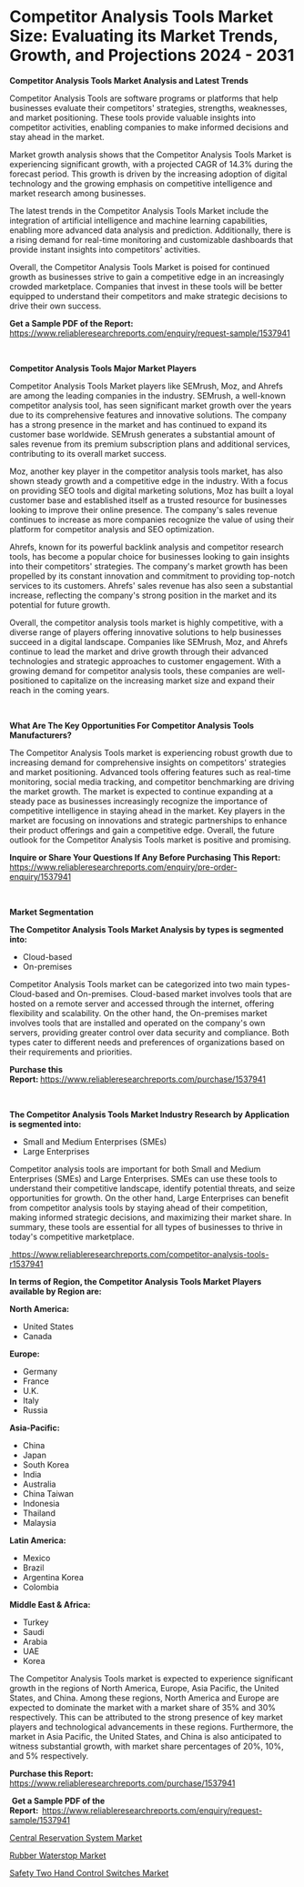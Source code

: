 <p><h1>Competitor Analysis Tools Market Size: Evaluating its Market Trends, Growth, and Projections 2024 - 2031</h1></p><p><strong>Competitor Analysis Tools Market Analysis and Latest Trends</strong></p>
<p><p>Competitor Analysis Tools are software programs or platforms that help businesses evaluate their competitors' strategies, strengths, weaknesses, and market positioning. These tools provide valuable insights into competitor activities, enabling companies to make informed decisions and stay ahead in the market.</p><p>Market growth analysis shows that the Competitor Analysis Tools Market is experiencing significant growth, with a projected CAGR of 14.3% during the forecast period. This growth is driven by the increasing adoption of digital technology and the growing emphasis on competitive intelligence and market research among businesses.</p><p>The latest trends in the Competitor Analysis Tools Market include the integration of artificial intelligence and machine learning capabilities, enabling more advanced data analysis and prediction. Additionally, there is a rising demand for real-time monitoring and customizable dashboards that provide instant insights into competitors' activities.</p><p>Overall, the Competitor Analysis Tools Market is poised for continued growth as businesses strive to gain a competitive edge in an increasingly crowded marketplace. Companies that invest in these tools will be better equipped to understand their competitors and make strategic decisions to drive their own success.</p></p>
<p><strong>Get a Sample PDF of the Report:&nbsp;</strong> <a href="https://www.reliableresearchreports.com/enquiry/request-sample/1537941">https://www.reliableresearchreports.com/enquiry/request-sample/1537941</a></p>
<p>&nbsp;</p>
<p><strong>Competitor Analysis Tools Major Market Players</strong></p>
<p><p>Competitor Analysis Tools Market players like SEMrush, Moz, and Ahrefs are among the leading companies in the industry. SEMrush, a well-known competitor analysis tool, has seen significant market growth over the years due to its comprehensive features and innovative solutions. The company has a strong presence in the market and has continued to expand its customer base worldwide. SEMrush generates a substantial amount of sales revenue from its premium subscription plans and additional services, contributing to its overall market success.</p><p>Moz, another key player in the competitor analysis tools market, has also shown steady growth and a competitive edge in the industry. With a focus on providing SEO tools and digital marketing solutions, Moz has built a loyal customer base and established itself as a trusted resource for businesses looking to improve their online presence. The company's sales revenue continues to increase as more companies recognize the value of using their platform for competitor analysis and SEO optimization.</p><p>Ahrefs, known for its powerful backlink analysis and competitor research tools, has become a popular choice for businesses looking to gain insights into their competitors' strategies. The company's market growth has been propelled by its constant innovation and commitment to providing top-notch services to its customers. Ahrefs' sales revenue has also seen a substantial increase, reflecting the company's strong position in the market and its potential for future growth.</p><p>Overall, the competitor analysis tools market is highly competitive, with a diverse range of players offering innovative solutions to help businesses succeed in a digital landscape. Companies like SEMrush, Moz, and Ahrefs continue to lead the market and drive growth through their advanced technologies and strategic approaches to customer engagement. With a growing demand for competitor analysis tools, these companies are well-positioned to capitalize on the increasing market size and expand their reach in the coming years.</p></p>
<p>&nbsp;</p>
<p><strong>What Are The Key Opportunities For Competitor Analysis Tools Manufacturers?</strong></p>
<p><p>The Competitor Analysis Tools market is experiencing robust growth due to increasing demand for comprehensive insights on competitors' strategies and market positioning. Advanced tools offering features such as real-time monitoring, social media tracking, and competitor benchmarking are driving the market growth. The market is expected to continue expanding at a steady pace as businesses increasingly recognize the importance of competitive intelligence in staying ahead in the market. Key players in the market are focusing on innovations and strategic partnerships to enhance their product offerings and gain a competitive edge. Overall, the future outlook for the Competitor Analysis Tools market is positive and promising.</p></p>
<p><strong>Inquire or Share Your Questions If Any Before Purchasing This Report:</strong> <a href="https://www.reliableresearchreports.com/enquiry/pre-order-enquiry/1537941">https://www.reliableresearchreports.com/enquiry/pre-order-enquiry/1537941</a></p>
<p>&nbsp;</p>
<p><strong>Market Segmentation</strong></p>
<p><strong>The Competitor Analysis Tools Market Analysis by types is segmented into:</strong></p>
<p><ul><li>Cloud-based</li><li>On-premises</li></ul></p>
<p><p>Competitor Analysis Tools market can be categorized into two main types- Cloud-based and On-premises. Cloud-based market involves tools that are hosted on a remote server and accessed through the internet, offering flexibility and scalability. On the other hand, the On-premises market involves tools that are installed and operated on the company's own servers, providing greater control over data security and compliance. Both types cater to different needs and preferences of organizations based on their requirements and priorities.</p></p>
<p><strong>Purchase this Report:&nbsp;</strong><a href="https://www.reliableresearchreports.com/purchase/1537941">https://www.reliableresearchreports.com/purchase/1537941</a></p>
<p>&nbsp;</p>
<p><strong>The Competitor Analysis Tools Market Industry Research by Application is segmented into:</strong></p>
<p><ul><li>Small and Medium Enterprises (SMEs)</li><li>Large Enterprises</li></ul></p>
<p><p>Competitor analysis tools are important for both Small and Medium Enterprises (SMEs) and Large Enterprises. SMEs can use these tools to understand their competitive landscape, identify potential threats, and seize opportunities for growth. On the other hand, Large Enterprises can benefit from competitor analysis tools by staying ahead of their competition, making informed strategic decisions, and maximizing their market share. In summary, these tools are essential for all types of businesses to thrive in today's competitive marketplace.</p></p>
<p><a href="https://www.reliableresearchreports.com/competitor-analysis-tools-r1537941">&nbsp;https://www.reliableresearchreports.com/competitor-analysis-tools-r1537941</a></p>
<p><strong>In terms of Region, the Competitor Analysis Tools Market Players available by Region are:</strong></p>
<p>
    <p> <strong> North America: </strong>
        <ul>
            <li>United States</li>
            <li>Canada</li>
        </ul>
        </p> 
    <p> <strong> Europe: </strong>
        <ul>
            <li>Germany</li>
            <li>France</li>
            <li>U.K.</li>
            <li>Italy</li>
            <li>Russia</li>
        </ul>
        </p> 
    <p> <strong> Asia-Pacific: </strong>
        <ul>
            <li>China</li>
            <li>Japan</li>
            <li>South Korea</li>
            <li>India</li>
            <li>Australia</li>
            <li>China Taiwan</li>
            <li>Indonesia</li>
            <li>Thailand</li>
            <li>Malaysia</li>
        </ul>
        </p> 
    <p> <strong> Latin America: </strong>
        <ul>
            <li>Mexico</li>
            <li>Brazil</li>
            <li>Argentina Korea</li>
            <li>Colombia</li>
        </ul>
        </p> 
    <p> <strong> Middle East & Africa: </strong>
        <ul>
            <li>Turkey</li>
            <li>Saudi</li>
            <li>Arabia</li>
            <li>UAE</li>
            <li>Korea</li>
        </ul>
    </p>
    </p>
<p><p>The Competitor Analysis Tools market is expected to experience significant growth in the regions of North America, Europe, Asia Pacific, the United States, and China. Among these regions, North America and Europe are expected to dominate the market with a market share of 35% and 30% respectively. This can be attributed to the strong presence of key market players and technological advancements in these regions. Furthermore, the market in Asia Pacific, the United States, and China is also anticipated to witness substantial growth, with market share percentages of 20%, 10%, and 5% respectively.</p></p>
<p><strong>Purchase this Report: </strong><a href="https://www.reliableresearchreports.com/purchase/1537941">https://www.reliableresearchreports.com/purchase/1537941</a></p>
<p>&nbsp;<strong>Get a Sample PDF of the Report:&nbsp;&nbsp;</strong><a href="https://www.reliableresearchreports.com/enquiry/request-sample/1537941">https://www.reliableresearchreports.com/enquiry/request-sample/1537941</a></p>
<p><strong></strong></p>
<p><p><a href="https://www.linkedin.com/pulse/central-reservation-systemnbspmarket-focuses-market-share-4he9e">Central Reservation System Market</a></p><p><a href="https://www.linkedin.com/pulse/rubber-waterstop-market-size-share-amp-trends-analysis-report-5cnne">Rubber Waterstop Market</a></p><p><a href="https://www.linkedin.com/pulse/safety-two-hand-control-switches-market-insights-cagr-trends-xr9me">Safety Two Hand Control Switches Market</a></p></p>